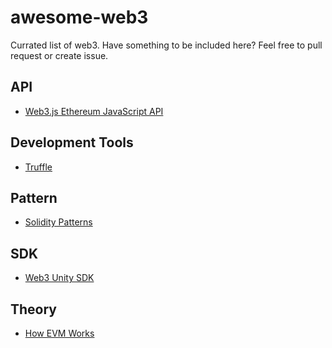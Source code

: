 # awesome-web3
Currated list of web3.
Have something to be included here? Feel free to pull request or create issue.

## API
- [Web3.js Ethereum JavaScript API](https://github.com/ChainSafe/web3.js)

## Development Tools
- [Truffle](https://github.com/trufflesuite/truffle)

## Pattern
- [Solidity Patterns](https://github.com/fravoll/solidity-patterns)

## SDK
- [Web3 Unity SDK](https://github.com/ChainSafe/web3.unity)

## Theory
- [How EVM Works](https://eattheblocks.com/understanding-the-ethereum-virtual-machine/)
